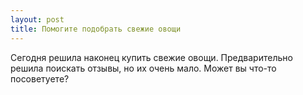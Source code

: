 ```yaml
---
layout: post 
title: Помогите подобрать свежие овощи 
--- 
```

Сегодня решила наконец купить свежие овощи. Предварительно решила поискать отзывы, но их очень мало. Может вы что-то посоветуете?